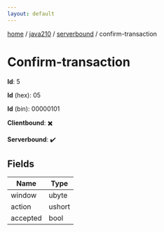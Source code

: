 ```yaml
---
layout: default
---
```


[home](/)  /  [java210](/protocol/java210)  /  [serverbound](/protocol/java210/serverbound)  /  confirm-transaction

# Confirm-transaction

**Id**: 5

**Id** (hex): 05

**Id** (bin): 00000101

**Clientbound**: ✖️

**Serverbound**: ✔️

## Fields

Name | Type
---|---
window | ubyte
action | ushort
accepted | bool


